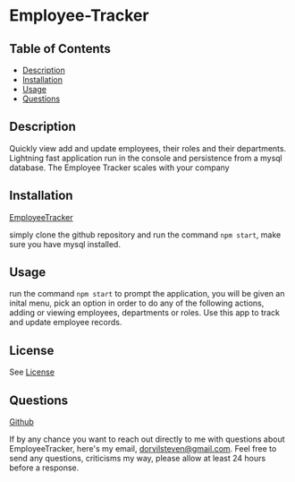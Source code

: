 # Employee-Tracker

## Table of Contents

- [Description](#Description)
- [Installation](#Installation)
- [Usage](#Usage)
- [Questions](#Questions)

## Description

Quickly view add and update employees, their roles and their departments. Lightning fast application run in the console and persistence from a mysql database. The Employee Tracker scales with your company

## Installation

[EmployeeTracker](https://github.com/dorvilsteven/Employee-Tracker)

simply clone the github repository and run the command `npm start`, make sure you have mysql installed.

## Usage

run the command `npm start` to prompt the application, you will be given an inital menu, pick an option in order to do any of the following actions, adding or viewing employees, departments or roles. Use this app to track and update employee records.

## License

See [License](undefined)

## Questions

[Github](https://www.github.com/dorvilsteven)

If by any chance you want to reach out directly to me with questions about EmployeeTracker, here's my email, dorvilsteven@gmail.com. Feel free to send any questions, criticisms my way, please allow at least 24 hours before a response.
